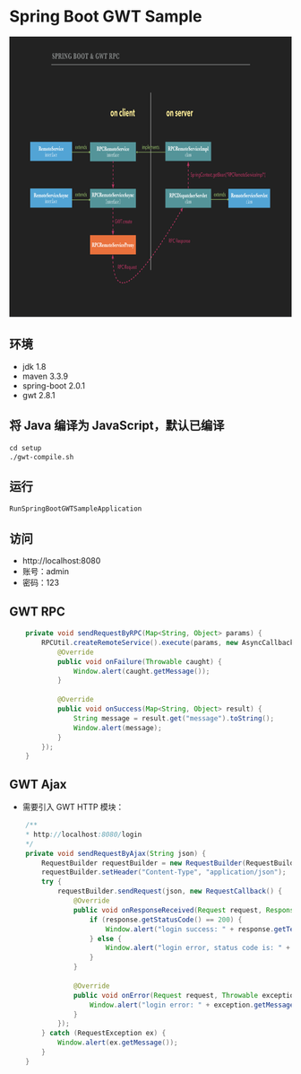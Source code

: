 # Spring Boot GWT Sample

<img src="https://github.com/panxiaoan/spring-boot-gwt-sample/blob/master/docs/media/gwt-rpc.png" width="780" height="500" alt="GWT RPC 与 SpringBoot 交互原理图"/>

## 环境
- jdk 1.8
- maven 3.3.9
- spring-boot 2.0.1
- gwt 2.8.1

## 将 Java 编译为 JavaScript，默认已编译
```shell
cd setup
./gwt-compile.sh
```

## 运行
```
RunSpringBootGWTSampleApplication
```

## 访问
- http://localhost:8080
- 账号：admin
- 密码：123

## GWT RPC
```java
    private void sendRequestByRPC(Map<String, Object> params) {
        RPCUtil.createRemoteService().execute(params, new AsyncCallback<Map<String, Object>>() {
            @Override
            public void onFailure(Throwable caught) {
                Window.alert(caught.getMessage());
            }

            @Override
            public void onSuccess(Map<String, Object> result) {
                String message = result.get("message").toString();
                Window.alert(message);
            }
        });
    }
```

## GWT Ajax
- 需要引入 GWT HTTP 模块：<inherits name="com.google.gwt.http.HTTP" />
```java
    /**
    * http://localhost:8080/login 
    */
    private void sendRequestByAjax(String json) {
        RequestBuilder requestBuilder = new RequestBuilder(RequestBuilder.POST, GWT.getHostPageBaseURL() + "login");
        requestBuilder.setHeader("Content-Type", "application/json");
        try {
            requestBuilder.sendRequest(json, new RequestCallback() {
                @Override
                public void onResponseReceived(Request request, Response response) {
                    if (response.getStatusCode() == 200) {
                        Window.alert("login success: " + response.getText());
                    } else {
                        Window.alert("login error, status code is: " + response.getStatusCode());
                    }
                }

                @Override
                public void onError(Request request, Throwable exception) {
                    Window.alert("login error: " + exception.getMessage());
                }
            });
        } catch (RequestException ex) {
            Window.alert(ex.getMessage());
        }
    }
```
